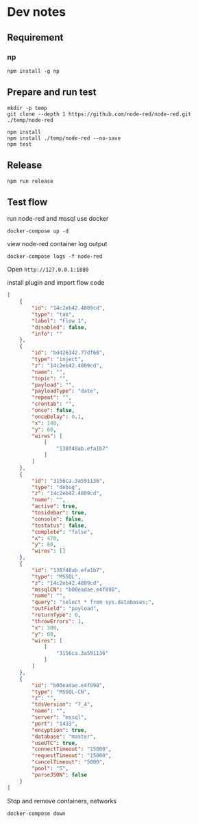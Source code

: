 # Dev notes

## Requirement

### np

```shell
npm install -g np
```

## Prepare and run test

```shell
mkdir -p temp
git clone --depth 1 https://github.com/node-red/node-red.git ./temp/node-red

npm install
npm install ./temp/node-red --no-save
npm test
```

## Release

```shell
npm run release
```

## Test flow

run node-red and mssql use docker

```shell
docker-compose up -d
```

view node-red container log output

```shell
docker-compose logs -f node-red
```

Open `http://127.0.0.1:1880`

install plugin and import flow code

```json
[
    {
        "id": "14c2eb42.4809cd",
        "type": "tab",
        "label": "Flow 1",
        "disabled": false,
        "info": ""
    },
    {
        "id": "bd426342.77df68",
        "type": "inject",
        "z": "14c2eb42.4809cd",
        "name": "",
        "topic": "",
        "payload": "",
        "payloadType": "date",
        "repeat": "",
        "crontab": "",
        "once": false,
        "onceDelay": 0.1,
        "x": 140,
        "y": 60,
        "wires": [
            [
                "138f48ab.efa1b7"
            ]
        ]
    },
    {
        "id": "3156ca.3a591136",
        "type": "debug",
        "z": "14c2eb42.4809cd",
        "name": "",
        "active": true,
        "tosidebar": true,
        "console": false,
        "tostatus": false,
        "complete": "false",
        "x": 470,
        "y": 60,
        "wires": []
    },
    {
        "id": "138f48ab.efa1b7",
        "type": "MSSQL",
        "z": "14c2eb42.4809cd",
        "mssqlCN": "b00eadae.e4f898",
        "name": "",
        "query": "select * from sys.databases;",
        "outField": "payload",
        "returnType": 0,
        "throwErrors": 1,
        "x": 300,
        "y": 60,
        "wires": [
            [
                "3156ca.3a591136"
            ]
        ]
    },
    {
        "id": "b00eadae.e4f898",
        "type": "MSSQL-CN",
        "z": "",
        "tdsVersion": "7_4",
        "name": "",
        "server": "mssql",
        "port": "1433",
        "encyption": true,
        "database": "master",
        "useUTC": true,
        "connectTimeout": "15000",
        "requestTimeout": "15000",
        "cancelTimeout": "5000",
        "pool": "5",
        "parseJSON": false
    }
]
```

Stop and remove containers, networks

```shell
docker-compose down
```
